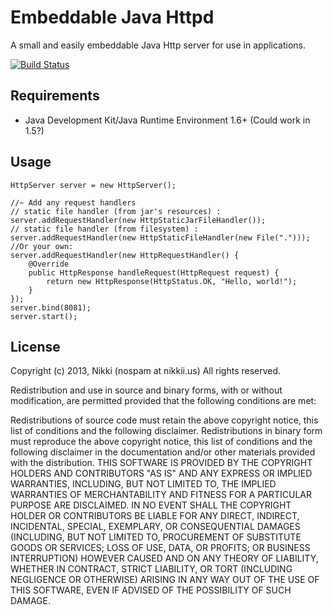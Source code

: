 # Embeddable Java Httpd

A small and easily embeddable Java Http server for use in applications.

[![Build Status](https://travis-ci.org/nikkiii/embedhttp.svg?branch=master)](https://travis-ci.org/nikkiii/embedhttp)

## Requirements

- Java Development Kit/Java Runtime Environment 1.6+ (Could work in 1.5?)

## Usage

	HttpServer server = new HttpServer();
	
	//~ Add any request handlers
	// static file handler (from jar's resources) :
	server.addRequestHandler(new HttpStaticJarFileHandler());
	// static file handler (from filesystem) :
	server.addRequestHandler(new HttpStaticFileHandler(new File(".")));
	//Or your own:
	server.addRequestHandler(new HttpRequestHandler() {
		@Override
		public HttpResponse handleRequest(HttpRequest request) {
			return new HttpResponse(HttpStatus.OK, "Hello, world!");
		}
	});
	server.bind(8081);
	server.start();
	
## License

Copyright (c) 2013, Nikki (nospam at nikkii.us)
All rights reserved.

Redistribution and use in source and binary forms, with or without modification, are permitted provided that the following conditions are met:

Redistributions of source code must retain the above copyright notice, this list of conditions and the following disclaimer.
Redistributions in binary form must reproduce the above copyright notice, this list of conditions and the following disclaimer in the documentation and/or other materials provided with the distribution.
THIS SOFTWARE IS PROVIDED BY THE COPYRIGHT HOLDERS AND CONTRIBUTORS "AS IS" AND ANY EXPRESS OR IMPLIED WARRANTIES, INCLUDING, BUT NOT LIMITED TO, THE IMPLIED WARRANTIES OF MERCHANTABILITY AND FITNESS FOR A PARTICULAR PURPOSE ARE DISCLAIMED. IN NO EVENT SHALL THE COPYRIGHT HOLDER OR CONTRIBUTORS BE LIABLE FOR ANY DIRECT, INDIRECT, INCIDENTAL, SPECIAL, EXEMPLARY, OR CONSEQUENTIAL DAMAGES (INCLUDING, BUT NOT LIMITED TO, PROCUREMENT OF SUBSTITUTE GOODS OR SERVICES; LOSS OF USE, DATA, OR PROFITS; OR BUSINESS INTERRUPTION) HOWEVER CAUSED AND ON ANY THEORY OF LIABILITY, WHETHER IN CONTRACT, STRICT LIABILITY, OR TORT (INCLUDING NEGLIGENCE OR OTHERWISE) ARISING IN ANY WAY OUT OF THE USE OF THIS SOFTWARE, EVEN IF ADVISED OF THE POSSIBILITY OF SUCH DAMAGE.